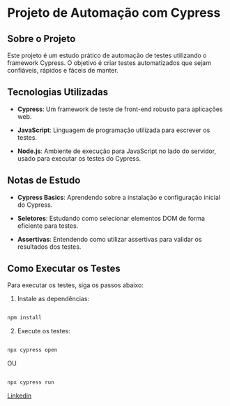 
# Projeto de Automação com Cypress

  

## Sobre o Projeto

Este projeto é um estudo prático de automação de testes utilizando o framework Cypress. O objetivo é criar testes automatizados que sejam confiáveis, rápidos e fáceis de manter.

  

## Tecnologias Utilizadas

-  **Cypress**: Um framework de teste de front-end robusto para aplicações web.

-  **JavaScript**: Linguagem de programação utilizada para escrever os testes.

-  **Node.js**: Ambiente de execução para JavaScript no lado do servidor, usado para executar os testes do Cypress.

  

## Notas de Estudo

-  **Cypress Basics**: Aprendendo sobre a instalação e configuração inicial do Cypress.

-  **Seletores**: Estudando como selecionar elementos DOM de forma eficiente para testes.

-  **Assertivas**: Entendendo como utilizar assertivas para validar os resultados dos testes.

  

## Como Executar os Testes

Para executar os testes, siga os passos abaixo:

  

1. Instale as dependências:

```bash

npm install

```

  

2. Execute os testes:

```bash

npx cypress open

```

OU

```bash

npx cypress run

```

[Linkedin](https://www.linkedin.com/in/luckianm/)